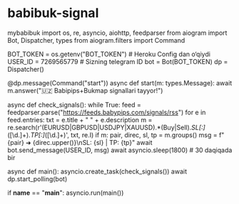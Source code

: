 # babibuk-signal
mybabibuk
import os, re, asyncio, aiohttp, feedparser
from aiogram import Bot, Dispatcher, types
from aiogram.filters import Command

BOT_TOKEN = os.getenv("BOT_TOKEN")          # Heroku Config dan o‘qiydi
USER_ID   = 7269565779                      # Sizning telegram ID
bot = Bot(BOT_TOKEN)
dp  = Dispatcher()

@dp.message(Command("start"))
async def start(m: types.Message):
    await m.answer("🇺🇿 Babipips+Bukmap signallari tayyor!")

async def check_signals():
    while True:
        feed = feedparser.parse("https://feeds.babypips.com/signals/rss")
        for e in feed.entries:
            txt = e.title + " " + e.description
            m = re.search(r'(EURUSD|GBPUSD|USDJPY|XAUUSD).*(Buy|Sell).*SL[:]*([\d.]+).*TP[:]*([\d.]+)', txt, re.I)
            if m:
                pair, direc, sl, tp = m.groups()
                msg = f"{pair} ➜ {direc.upper()}\nSL: {sl} | TP: {tp}"
                await bot.send_message(USER_ID, msg)
        await asyncio.sleep(1800)   # 30 daqiqada bir

async def main():
    asyncio.create_task(check_signals())
    await dp.start_polling(bot)

if __name__ == "__main__":
    asyncio.run(main())
